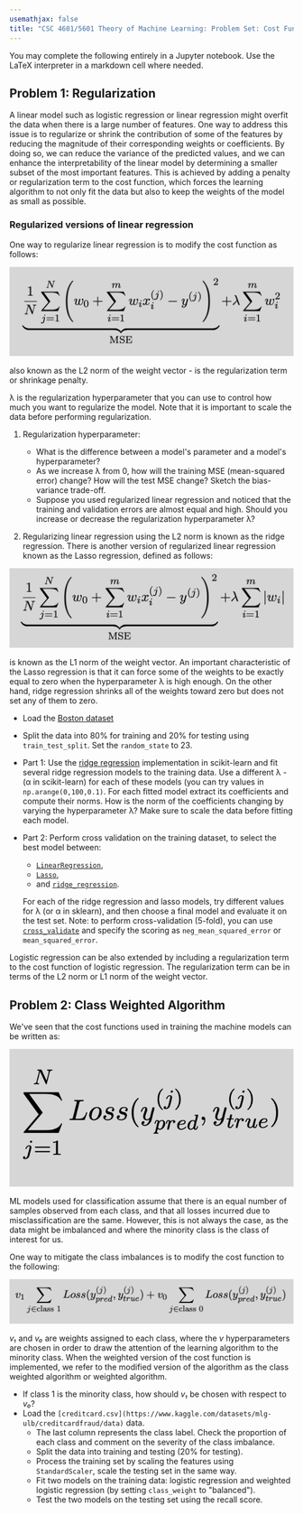 ```yaml
---
usemathjax: false
title: "CSC 4601/5601 Theory of Machine Learning: Problem Set: Cost Function Fun"
---
```


You may complete the following entirely in a Jupyter notebook.
Use the LaTeX interpreter in a markdown cell where needed.

## Problem 1: Regularization

A linear model such as logistic regression or linear regression might
overfit the data when there is a large number of features. One way to
address this issue is to regularize or shrink the contribution of some
of the features by reducing the magnitude of their corresponding
weights or coefficients. By doing so, we can reduce the variance of the
predicted values, and we can enhance the interpretability of the linear
model by determining a smaller subset of the most important
features. This is achieved by adding a penalty or regularization term to
the cost function, which forces the learning algorithm to not only fit
the data but also to keep the weights of the model as small as possible.

### Regularized versions of linear regression

One way to regularize linear regression is to modify the cost
function as follows:

![Ridge](RidgeMSE.png)

also known as the L2 norm of
the weight vector - is the regularization term or shrinkage penalty.

λ is the regularization hyperparameter that you can use to
control how much you want to regularize the model. Note that it is
important to scale the data before performing regularization.

1. Regularization hyperparameter:
   - What is the difference between a model's parameter and a model's hyperparameter?
   - As we increase λ from 0, how will the training MSE (mean-squared error) change? How will the test MSE change? Sketch the bias-variance trade-off.
   - Suppose you used regularized linear regression and noticed that the training and validation errors are almost equal and high. Should you increase or decrease the regularization hyperparameter λ?

2. Regularizing linear regression using the L2 norm is known as the ridge regression. There is another version of regularized linear regression known as the Lasso regression, defined as follows:

![LASSO](LASSOMSE.png)

is known as the L1 norm of the weight vector. An important characteristic of the Lasso regression is
that it can force some of the weights to be exactly equal to zero when the hyperparameter λ is high enough. On the other hand, ridge regression shrinks all of the weights toward zero but does not set any of them to zero.

- Load the [Boston dataset](https://scikit-learn.org/0.15/modules/generated/sklearn.datasets.load_boston.html#sklearn.datasets.load_boston)
- Split the data into 80% for training and 20% for testing using ```train_test_split```. Set the ```random_state``` to 23.
- Part 1: Use the [ridge regression](https://scikit-learn.org/stable/modules/generated/sklearn.linear_model.ridge_regression.html?highlight=ridge\%20regression\#) implementation in scikit-learn and fit several ridge regression models to the training data. Use a different λ - (α in scikit-learn) for each of these models (you can try values in ```np.arange(0,100,0.1)```. For each fitted model extract its coefficients and compute their norms. How is the norm of the coefficients changing by varying the hyperparameter λ? Make sure to scale the data before fitting each model.
- Part 2: Perform cross validation on the training dataset, to select the best model between:
  * [```LinearRegression```](https://scikit-learn.org/stable/modules/generated/sklearn.linear_model.LinearRegression.html\#sklearn.linear_model.LinearRegression),
  * [```Lasso```](https://scikit-learn.org/stable/modules/generated/sklearn.linear_model.Lasso.html),
  * and [```ridge_regression```](https://scikit-learn.org/stable/modules/generated/sklearn.linear_model.ridge_regression.html?highlight=ridge\%20regression\#).

  For each of the ridge regression and lasso models, try different values for λ (or α in sklearn), and then choose a final model and evaluate it on the test set. Note: to perform cross-validation (5-fold), you can use [```cross_validate```](https://scikit-learn.org/stable/modules/generated/sklearn.model_selection.cross_validate.html?highlight=cross\%20validate\#) and specify the scoring as ```neg_mean_squared_error``` or ```mean_squared_error```.

Logistic regression can be also extended by including a regularization term to the cost
function of logistic regression. The regularization term can be in terms of the L2 norm or L1 norm of the weight vector.

## Problem 2: Class Weighted Algorithm

We've seen that the cost functions used in training the machine models can be written as:

![Cost Function](LossFunction.png)

ML models used for classification assume that there is an equal number of samples observed from each class, and that all losses incurred due to misclassification are the same. However, this is not always the case,
as the data might be imbalanced and where the minority class is the class of interest for us.

One way to mitigate the class imbalances is to modify the cost function to the following:

![Class Weighted Cost Function](ClassWeightedCostFunction.png)

*v₁* and *v₀* are weights assigned to each class, where the *v* hyperparameters are chosen in order to draw the attention of the learning algorithm to the minority class. When the weighted version of the cost function is implemented, we refer to the modified version of the algorithm as the class weighted algorithm or weighted algorithm.

- If class 1 is the minority class, how should *v₁* be chosen with respect to *v₀*?
- Load the ```[creditcard.csv](https://www.kaggle.com/datasets/mlg-ulb/creditcardfraud/data)``` data.
  -  The last column represents the class label. Check the proportion of each class and comment on the severity of the class imbalance.
  -  Split the data into training and testing (20% for testing).
  -  Process the training set by scaling the features using ```StandardScaler```, scale the testing set in the same way.
  -  Fit two models on the training data: logistic regression and weighted logistic regression (by setting ```class_weight``` to "balanced").
  -  Test the two models on the testing set using the recall score.
